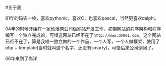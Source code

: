 #关于我

81年的码农一枚，喜欢pythonic，喜欢C，也喜欢pascal，当然更喜欢delphi。

04年的时候开始在一家动漫网公司做网站开发工作，初期网站的程序架构和程序编写一个独立完成的，可惜这网站已经不在了`http://www.dm001.com`，这个网站已经不在了，算是我唯一独立做的一个作品，一个人写，一个人做框架，使用了php + template(当时就叫这个名字，还没有smarty)，可惜后来公司倒闭了。

06年来到了尚洋




